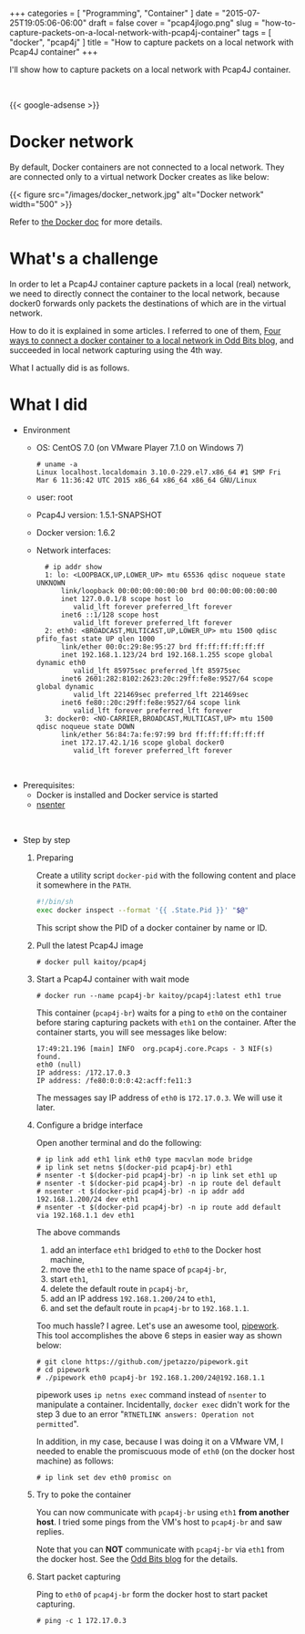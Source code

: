 +++
categories = [ "Programming", "Container" ]
date = "2015-07-25T19:05:06-06:00"
draft = false
cover = "pcap4jlogo.png"
slug = "how-to-capture-packets-on-a-local-network-with-pcap4j-container"
tags = [ "docker", "pcap4j" ]
title = "How to capture packets on a local network with Pcap4J container"
+++

I'll show how to capture packets on a local network with Pcap4J container.

<br>

{{< google-adsense >}}

# Docker network
By default, Docker containers are not connected to a local network.
They are connected only to a virtual network Docker creates as like below:

{{< figure src="/images/docker_network.jpg" alt="Docker network" width="500" >}}

Refer to [the Docker doc](https://docs.docker.com/articles/networking/) for more details.

# What's a challenge
In order to let a Pcap4J container capture packets in a local (real) network,
we need to directly connect the container to the local network,
because docker0 forwards only packets the destinations of which are in the virtual network.

How to do it is explained in some articles.
I referred to one of them, [Four ways to connect a docker container to a local network in Odd Bits blog](http://blog.oddbit.com/2014/08/11/four-ways-to-connect-a-docker/), and succeeded in local network capturing using the 4th way.

What I actually did is as follows.

# What I did
* Environment
    * OS: CentOS 7.0 (on VMware Player 7.1.0 on Windows 7)

        ```tch
        # uname -a
        Linux localhost.localdomain 3.10.0-229.el7.x86_64 #1 SMP Fri Mar 6 11:36:42 UTC 2015 x86_64 x86_64 x86_64 GNU/Linux
        ```

    * user: root
    * Pcap4J version: 1.5.1-SNAPSHOT
    * Docker version: 1.6.2
    * Network interfaces:

        ```tch
          # ip addr show
          1: lo: <LOOPBACK,UP,LOWER_UP> mtu 65536 qdisc noqueue state UNKNOWN
              link/loopback 00:00:00:00:00:00 brd 00:00:00:00:00:00
              inet 127.0.0.1/8 scope host lo
                 valid_lft forever preferred_lft forever
              inet6 ::1/128 scope host
                 valid_lft forever preferred_lft forever
          2: eth0: <BROADCAST,MULTICAST,UP,LOWER_UP> mtu 1500 qdisc pfifo_fast state UP qlen 1000
              link/ether 00:0c:29:8e:95:27 brd ff:ff:ff:ff:ff:ff
              inet 192.168.1.123/24 brd 192.168.1.255 scope global dynamic eth0
                 valid_lft 85975sec preferred_lft 85975sec
              inet6 2601:282:8102:2623:20c:29ff:fe8e:9527/64 scope global dynamic
                 valid_lft 221469sec preferred_lft 221469sec
              inet6 fe80::20c:29ff:fe8e:9527/64 scope link
                 valid_lft forever preferred_lft forever
          3: docker0: <NO-CARRIER,BROADCAST,MULTICAST,UP> mtu 1500 qdisc noqueue state DOWN
              link/ether 56:84:7a:fe:97:99 brd ff:ff:ff:ff:ff:ff
              inet 172.17.42.1/16 scope global docker0
                 valid_lft forever preferred_lft forever
        ```

<br>

* Prerequisites:
    * Docker is installed and Docker service is started
    * [nsenter](http://man7.org/linux/man-pages/man1/nsenter.1.html)

<br>

* Step by step
    1. Preparing

        Create a utility script `docker-pid` with the following content and place it somewhere in the `PATH`.

          ```sh
          #!/bin/sh
          exec docker inspect --format '{{ .State.Pid }}' "$@"
          ```

        This script show the PID of a docker container by name or ID.

    2. Pull the latest Pcap4J image

        ```tch
        # docker pull kaitoy/pcap4j
        ```

    3. Start a Pcap4J container with wait mode

        ```tch
        # docker run --name pcap4j-br kaitoy/pcap4j:latest eth1 true
        ```

        This container (`pcap4j-br`) waits for a ping to `eth0` on the container before staring capturing packets with `eth1` on the container.
        After the container starts, you will see messages like below:

        ```plain
        17:49:21.196 [main] INFO  org.pcap4j.core.Pcaps - 3 NIF(s) found.
        eth0 (null)
        IP address: /172.17.0.3
        IP address: /fe80:0:0:0:42:acff:fe11:3
        ```

        The messages say IP address of `eth0` is `172.17.0.3`. We will use it later.


    4. Configure a bridge interface

        Open another terminal and do the following:

        ```tch
        # ip link add eth1 link eth0 type macvlan mode bridge
        # ip link set netns $(docker-pid pcap4j-br) eth1
        # nsenter -t $(docker-pid pcap4j-br) -n ip link set eth1 up
        # nsenter -t $(docker-pid pcap4j-br) -n ip route del default
        # nsenter -t $(docker-pid pcap4j-br) -n ip addr add 192.168.1.200/24 dev eth1
        # nsenter -t $(docker-pid pcap4j-br) -n ip route add default via 192.168.1.1 dev eth1
        ```

        The above commands
        1) add an interface `eth1` bridged to `eth0` to the Docker host machine,
        2) move the `eth1` to the name space of `pcap4j-br`,
        3) start `eth1`,
        4) delete the default route in `pcap4j-br`,
        5) add an IP address `192.168.1.200/24` to `eth1`,
        6) and set the default route in `pcap4j-br` to `192.168.1.1`.

        Too much hassle? I agree. Let's use an awesome tool, [pipework](https://github.com/jpetazzo/pipework).
        This tool accomplishes the above 6 steps in easier way as shown below:

        ```tch
        # git clone https://github.com/jpetazzo/pipework.git
        # cd pipework
        # ./pipework eth0 pcap4j-br 192.168.1.200/24@192.168.1.1
        ```

        pipework uses `ip netns exec` command instead of `nsenter` to manipulate a container.
        Incidentally, `docker exec` didn't work for the step 3 due to an error "`RTNETLINK answers: Operation not permitted`".

        In addition, in my case, because I was doing it on a VMware VM, I needed to enable the promiscuous mode of `eth0` (on the docker host machine) as follows:

        ```tch
        # ip link set dev eth0 promisc on
        ```

    5. Try to poke the container

        You can now communicate with `pcap4j-br` using `eth1` **from another host**.
        I tried some pings from the VM's host to `pcap4j-br` and saw replies.

        Note that you can **NOT** communicate with `pcap4j-br` via `eth1` from the docker host.
        See the [Odd Bits blog](http://blog.oddbit.com/2014/08/11/four-ways-to-connect-a-docker/) for the details.

    6. Start packet capturing

        Ping to `eth0` of `pcap4j-br` form the docker host to start packet capturing.

        ```tch
        # ping -c 1 172.17.0.3
        ```

